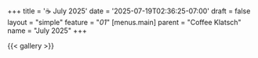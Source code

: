 +++
title = '☕ July 2025'
date = '2025-07-19T02:36:25-07:00'
draft = false
layout = "simple"
feature = "*01*"
[menus.main]
    parent = "Coffee Klatsch"
    name = "July 2025"
+++


{{< gallery >}}
